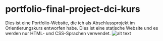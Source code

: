 # portfolio-final-project-dci-kurs
Dies ist eine Portfolio-Website, die ich als Abschlussprojekt im Orientierungskurs entworfen habe. Dies ist eine statische Website und es werden nur HTML- und CSS-Sprachen verwendet.
![alt text](https://github.com/[username]/[reponame]/blob/[branch]/image.jpg?raw=true)
